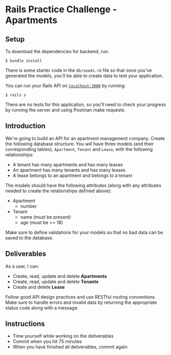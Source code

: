 # Rails Practice Challenge - Apartments

## Setup

To download the dependencies for backend, run:

```console
$ bundle install
```

There is some starter code in the `db/seeds.rb` file so that once you've
generated the models, you'll be able to create data to test your application.

You can run your Rails API on [`localhost:3000`](http://localhost:3000) by running:

```console
$ rails s
```

There are no tests for this application, so you'll need to check your progress
by running the server and using Postman make requests.

## Introduction

We're going to build an API for an apartment management company. Create the
following database structure. You will have three models (and their
corresponding tables), `Apartment`, `Tenant` and `Lease`, with the following
relationships:

- A tenant has many apartments and has many leases
- An apartment has many tenants and has many leases
- A lease belongs to an apartment and belongs to a tenant

The models should have the following attributes (along with any attributes
needed to create the relationships defined above):

- Apartment
  - number
- Tenant
  - name (must be present)
  - age (must be >= 18)

Make sure to define validations for your models so that no bad data can be saved
to the database.

## Deliverables

As a user, I can:

- Create, read, update and delete **Apartments**
- Create, read, update and delete **Tenants**
- Create and delete **Lease**

Follow good API design practices and use RESTful routing conventions. Make sure
to handle errors and invalid data by returning the appropriate status code along
with a message.

## Instructions

- Time yourself while working on the deliverables
- Commit when you hit 75 minutes
- When you have finished all deliverables, commit again.
